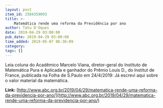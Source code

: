 ```yaml
---
layout: post
item_id: 2584359093
title: >-
    Matemática rende uma reforma da Previdência por ano
author: Tatu D'Oquei
date: 2019-04-29 03:00:00
pub_date: 2019-04-29 03:00:00
time_added: 2019-05-07 06:36:09
category: 
tags: []
---
```


Leia coluna do Acadêmico Marcelo Viana, diretor-geral do Instituto de Matemática Pura e Aplicada e ganhador do Prêmio Louis D., do Institut de France, publicada na Folha de S.Paulo em 24/4/2019: Já escrevi aqui sobre o valor material da matemática.

**Link:** [http://www.abc.org.br/2019/04/29/matematica-rende-uma-reforma-da-previdencia-por-ano/](http://www.abc.org.br/2019/04/29/matematica-rende-uma-reforma-da-previdencia-por-ano/)

